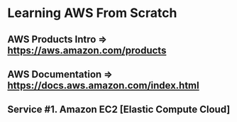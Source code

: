 #  Learning AWS From Scratch
## AWS Products Intro => https://aws.amazon.com/products
## AWS Documentation => https://docs.aws.amazon.com/index.html

## Service #1. Amazon EC2 [Elastic Compute Cloud]
